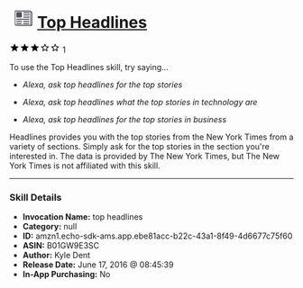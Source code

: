 # &nbsp;<img src="skill_icon" alt="Top Headlines icon" width="36"> [Top Headlines](http://alexa.amazon.com/#skills/amzn1.echo-sdk-ams.app.ebe81acc-b22c-43a1-8f49-4d6677c75f60)
![3 stars](../../images/ic_star_black_18dp_1x.png)![3 stars](../../images/ic_star_black_18dp_1x.png)![3 stars](../../images/ic_star_black_18dp_1x.png)![3 stars](../../images/ic_star_border_black_18dp_1x.png)![3 stars](../../images/ic_star_border_black_18dp_1x.png) 1

To use the Top Headlines skill, try saying...

* *Alexa, ask top headlines for the top stories*

* *Alexa, ask top headlines what the top stories in technology are*

* *Alexa, ask top headlines for the top stories in business*

Headlines provides you with the top stories from the New York Times from a variety of sections. Simply ask for the top stories in the section you're interested in. The data is provided by The New York Times, but The New York Times is not affiliated with this skill.

***

### Skill Details

* **Invocation Name:** top headlines
* **Category:** null
* **ID:** amzn1.echo-sdk-ams.app.ebe81acc-b22c-43a1-8f49-4d6677c75f60
* **ASIN:** B01GW9E3SC
* **Author:** Kyle Dent
* **Release Date:** June 17, 2016 @ 08:45:39
* **In-App Purchasing:** No
